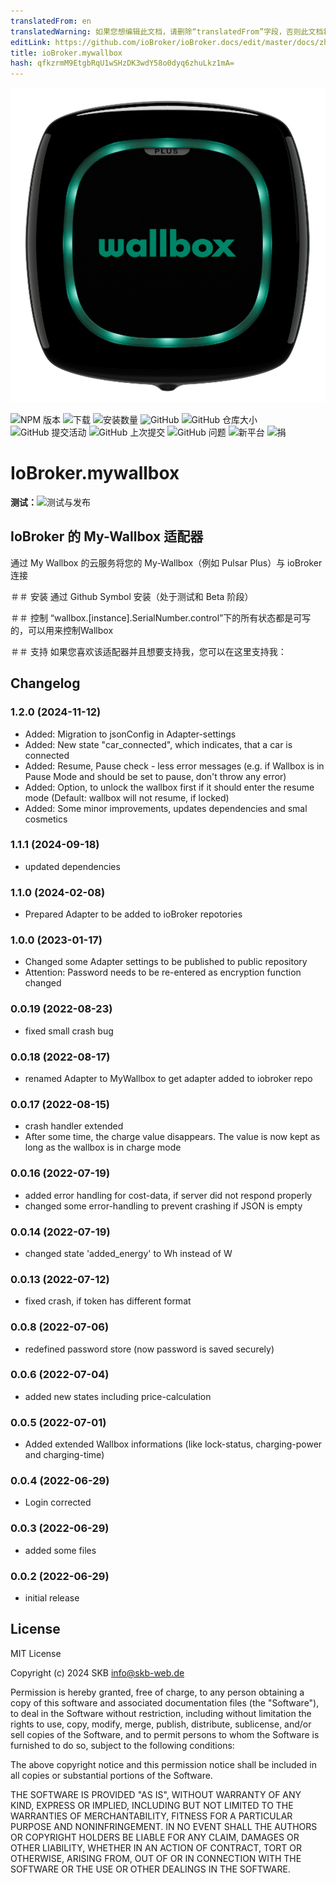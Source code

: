 ```yaml
---
translatedFrom: en
translatedWarning: 如果您想编辑此文档，请删除“translatedFrom”字段，否则此文档将再次自动翻译
editLink: https://github.com/ioBroker/ioBroker.docs/edit/master/docs/zh-cn/adapterref/iobroker.mywallbox/README.md
title: ioBroker.mywallbox
hash: qfkzrmM9EtgbRqU1wSHzDK3wdY58o0dyq6zhuLkz1mA=
---
```

![标识](../../../en/adapterref/iobroker.mywallbox/admin/wallbox.png)

![NPM 版本](https://img.shields.io/npm/v/iobroker.mywallbox?style=flat-square)
![下载](https://img.shields.io/npm/dm/iobroker.mywallbox.svg)
![安装数量](https://iobroker.live/badges/mywallbox-installed.svg)
![GitHub](https://img.shields.io/github/license/SKB-CGN/iobroker.mywallbox?style=flat-square)
![GitHub 仓库大小](https://img.shields.io/github/repo-size/SKB-CGN/iobroker.mywallbox?logo=github&style=flat-square)
![GitHub 提交活动](https://img.shields.io/github/commit-activity/m/SKB-CGN/iobroker.mywallbox?logo=github&style=flat-square)
![GitHub 上次提交](https://img.shields.io/github/last-commit/SKB-CGN/iobroker.mywallbox?logo=github&style=flat-square)
![GitHub 问题](https://img.shields.io/github/issues/SKB-CGN/iobroker.mywallbox?logo=github&style=flat-square)
![新平台](https://nodei.co/npm/iobroker.mywallbox.png?downloads=true)
![捐](https://img.shields.io/badge/Donate-PayPal-blue.svg)

# IoBroker.mywallbox
**测试：**![测试与发布](https://github.com/SKB-CGN/ioBroker.mywallbox/workflows/Test%20and%20Release/badge.svg)

## IoBroker 的 My-Wallbox 适配器
通过 My Wallbox 的云服务将您的 My-Wallbox（例如 Pulsar Plus）与 ioBroker 连接

＃＃ 安装
通过 Github Symbol 安装（处于测试和 Beta 阶段）

＃＃ 控制
“wallbox.[instance].SerialNumber.control”下的所有状态都是可写的，可以用来控制Wallbox

＃＃ 支持
如果您喜欢该适配器并且想要支持我，您可以在这里支持我：

## Changelog
<!--
	Placeholder for the next version (at the beginning of the line):
	### **WORK IN PROGRESS**
-->
### 1.2.0 (2024-11-12)
- Added: Migration to jsonConfig in Adapter-settings
- Added: New state "car_connected", which indicates, that a car is connected
- Added: Resume, Pause check - less error messages (e.g. if Wallbox is in Pause Mode and should be set to pause, don't throw any error)
- Added: Option, to unlock the wallbox first if it should enter the resume mode (Default: wallbox will not resume, if locked)
- Added: Some minor improvements, updates dependencies and smal cosmetics

### 1.1.1 (2024-09-18)
- updated dependencies

### 1.1.0 (2024-02-08)
- Prepared Adapter to be added to ioBroker repotories

### 1.0.0 (2023-01-17)
- Changed some Adapter settings to be published to public repository
- Attention: Password needs to be re-entered as encryption function changed

### 0.0.19 (2022-08-23)
- fixed small crash bug

### 0.0.18 (2022-08-17)
- renamed Adapter to MyWallbox to get adapter added to iobroker repo

### 0.0.17 (2022-08-15)
- crash handler extended
- After some time, the charge value disappears. The value is now kept as long as the wallbox is in charge mode

### 0.0.16 (2022-07-19)
- added error handling for cost-data, if server did not respond properly
- changed some error-handling to prevent crashing if JSON is empty

### 0.0.14 (2022-07-19)
- changed state 'added_energy' to Wh instead of W

### 0.0.13 (2022-07-12)
- fixed crash, if token has different format

### 0.0.8 (2022-07-06)
- redefined password store (now password is saved securely)

### 0.0.6 (2022-07-04)
- added new states including price-calculation

### 0.0.5 (2022-07-01)
- Added extended Wallbox informations (like lock-status, charging-power and charging-time)

### 0.0.4 (2022-06-29)
- Login corrected

### 0.0.3 (2022-06-29)
- added some files

### 0.0.2 (2022-06-29)
* initial release

## License
MIT License

Copyright (c) 2024 SKB <info@skb-web.de>

Permission is hereby granted, free of charge, to any person obtaining a copy
of this software and associated documentation files (the "Software"), to deal
in the Software without restriction, including without limitation the rights
to use, copy, modify, merge, publish, distribute, sublicense, and/or sell
copies of the Software, and to permit persons to whom the Software is
furnished to do so, subject to the following conditions:

The above copyright notice and this permission notice shall be included in all
copies or substantial portions of the Software.

THE SOFTWARE IS PROVIDED "AS IS", WITHOUT WARRANTY OF ANY KIND, EXPRESS OR
IMPLIED, INCLUDING BUT NOT LIMITED TO THE WARRANTIES OF MERCHANTABILITY,
FITNESS FOR A PARTICULAR PURPOSE AND NONINFRINGEMENT. IN NO EVENT SHALL THE
AUTHORS OR COPYRIGHT HOLDERS BE LIABLE FOR ANY CLAIM, DAMAGES OR OTHER
LIABILITY, WHETHER IN AN ACTION OF CONTRACT, TORT OR OTHERWISE, ARISING FROM,
OUT OF OR IN CONNECTION WITH THE SOFTWARE OR THE USE OR OTHER DEALINGS IN THE
SOFTWARE.